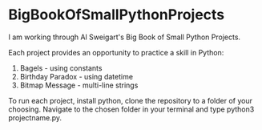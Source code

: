 # BigBookOfSmallPythonProjects

I am working through Al Sweigart's Big Book of Small Python Projects.

Each project provides an opportunity to practice a skill in Python:

1. Bagels - using constants
2. Birthday Paradox - using datetime
3. Bitmap Message - multi-line strings

To run each project, install python, clone the repository to a folder of your choosing. Navigate to the chosen folder in your terminal and type python3 projectname.py.
